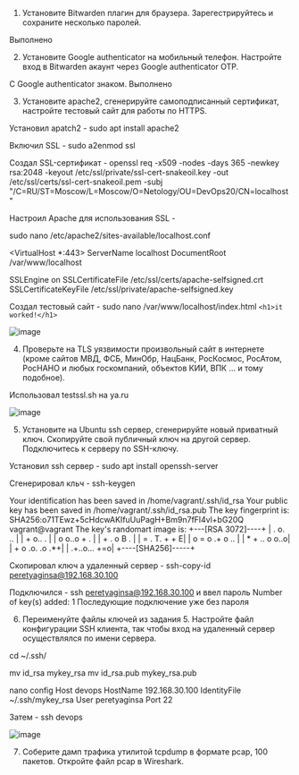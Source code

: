 1. Установите Bitwarden плагин для браузера. Зарегестрируйтесь и сохраните несколько паролей.

Выполнено

2. Установите Google authenticator на мобильный телефон. Настройте вход в Bitwarden акаунт через Google authenticator OTP.

С Google authenticator знаком.
Выполнено


3. Установите apache2, сгенерируйте самоподписанный сертификат, настройте тестовый сайт для работы по HTTPS.

Установил apatch2 - sudo apt install apache2

Включил SSL - sudo a2enmod ssl

Создал SSL-сертификат - 
openssl req -x509 -nodes -days 365 -newkey rsa:2048
-keyout /etc/ssl/private/ssl-cert-snakeoil.key
-out /etc/ssl/certs/ssl-cert-snakeoil.pem 
-subj "/C=RU/ST=Moscow/L=Moscow/O=Netology/OU=DevOps20/CN=localhost"
 
Настроил Apache для использования SSL - 

sudo nano /etc/apache2/sites-available/localhost.conf
 
<VirtualHost *:443>
   ServerName localhost
   DocumentRoot /var/www/localhost

   SSLEngine on
   SSLCertificateFile /etc/ssl/certs/apache-selfsigned.crt
   SSLCertificateKeyFile /etc/ssl/private/apache-selfsigned.key
</VirtualHost> 
 
Создал тестовый сайт - sudo nano /var/www/localhost/index.html `<h1>it worked!</h1>`
 
![image](https://user-images.githubusercontent.com/106968319/181581083-1a33acdd-ba55-462e-b580-b5bc36de3c1d.png)




4. Проверьте на TLS уязвимости произвольный сайт в интернете (кроме сайтов МВД, ФСБ, МинОбр, НацБанк, РосКосмос, РосАтом, РосНАНО и любых госкомпаний, объектов КИИ, ВПК ... и тому подобное).

Использовал testssl.sh на ya.ru

![image](https://user-images.githubusercontent.com/106968319/181583797-28de219b-c090-4f39-bfe6-18882a8629ac.png)



5. Установите на Ubuntu ssh сервер, сгенерируйте новый приватный ключ. Скопируйте свой публичный ключ на другой сервер. Подключитесь к серверу по SSH-ключу.

Установил ssh сервер - sudo apt install openssh-server

Сгенерировал кльч - ssh-keygen

Your identification has been saved in /home/vagrant/.ssh/id_rsa
Your public key has been saved in /home/vagrant/.ssh/id_rsa.pub
The key fingerprint is:
SHA256:o71TEwz+5cHdcwAKIfuUuPagH+Bm9n7fFl4vl+bG20Q vagrant@vagrant
The key's randomart image is:
+---[RSA 3072]----+
|    . o.  ..     |
|     + o..  .    |
|    o o..o + .   |
|     +  . o B .  |
|    = . T. + +  E|
|   o = o .+ o .. |
|    * + .. o o..o|
|   + o .o. .o .*+|
|     .+..o... +=o|
+----[SHA256]-----+


Скопировал ключ а удаленный сервер - ssh-copy-id peretyaginsa@192.168.30.100

Подключился - ssh peretyaginsa@192.168.30.100 и ввел пароль
Number of key(s) added: 1
Последующие подключение уже без пароля

6. Переименуйте файлы ключей из задания 5. Настройте файл конфигурации SSH клиента, так чтобы вход на удаленный сервер осуществлялся по имени сервера.

cd ~/.ssh/

mv id_rsa mykey_rsa
mv id_rsa.pub mykey_rsa.pub

nano config
Host devops
HostName 192.168.30.100
IdentityFile ~/.ssh/mykey_rsa
User peretyaginsa
Port 22

Затем - ssh devops

![image](https://user-images.githubusercontent.com/106968319/181610437-eeecdce7-347a-4d43-8806-1710aa9bb741.png)


7. Соберите дамп трафика утилитой tcpdump в формате pcap, 100 пакетов. Откройте файл pcap в Wireshark.













